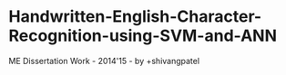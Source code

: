 # Handwritten-English-Character-Recognition-using-SVM-and-ANN
ME Dissertation Work - 2014'15 - by +shivangpatel
